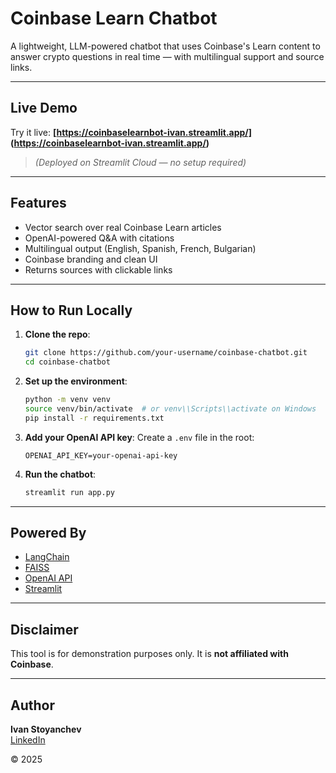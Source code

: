 #  Coinbase Learn Chatbot

A lightweight, LLM-powered chatbot that uses Coinbase's Learn content to answer crypto questions in real time — with multilingual support and source links.

---

##  Live Demo
Try it live: **[https://coinbaselearnbot-ivan.streamlit.app/] (https://coinbaselearnbot-ivan.streamlit.app/)**

> *(Deployed on Streamlit Cloud — no setup required)*

---

##  Features
-  Vector search over real Coinbase Learn articles
-  OpenAI-powered Q&A with citations
-  Multilingual output (English, Spanish, French, Bulgarian)
-  Coinbase branding and clean UI
-  Returns sources with clickable links

---

##  How to Run Locally

1. **Clone the repo**:
    ```bash
    git clone https://github.com/your-username/coinbase-chatbot.git
    cd coinbase-chatbot
    ```

2. **Set up the environment**:
    ```bash
    python -m venv venv
    source venv/bin/activate  # or venv\\Scripts\\activate on Windows
    pip install -r requirements.txt
    ```

3. **Add your OpenAI API key**:
    Create a `.env` file in the root:
    ```
    OPENAI_API_KEY=your-openai-api-key
    ```

4. **Run the chatbot**:
    ```bash
    streamlit run app.py
    ```

---

##  Powered By
- [LangChain](https://www.langchain.com/)
- [FAISS](https://github.com/facebookresearch/faiss)
- [OpenAI API](https://platform.openai.com/)
- [Streamlit](https://streamlit.io/)

---

##  Disclaimer

This tool is for demonstration purposes only. It is **not affiliated with Coinbase**.

---

##  Author

**Ivan Stoyanchev**  
[LinkedIn](https://www.linkedin.com/in/ivanstoyanchev)

© 2025

